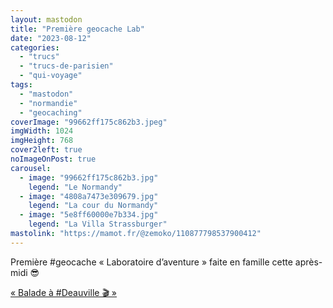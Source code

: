 ```yaml
---
layout: mastodon
title: "Première geocache Lab"
date: "2023-08-12"
categories: 
  - "trucs"
  - "trucs-de-parisien"
  - "qui-voyage"
tags: 
  - "mastodon"
  - "normandie"
  - "geocaching"
coverImage: "99662ff175c862b3.jpeg"
imgWidth: 1024
imgHeight: 768
cover2left: true
noImageOnPost: true
carousel: 
  - image: "99662ff175c862b3.jpg"
    legend: "Le Normandy"
  - image: "4808a7473e309679.jpg"
    legend: "La cour du Normandy"
  - image: "5e8ff60000e7b334.jpg"
    legend: "La Villa Strassburger"
mastolink: "https://mamot.fr/@zemoko/110877798537900412"
---
```


Première #geocache « Laboratoire d’aventure » faite en famille cette après-midi 😎 

<a href="https://adventurelab.page.link/d4Qr">«&nbsp;Balade à #Deauville 🎬&nbsp;»</a>
